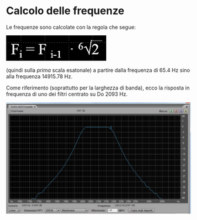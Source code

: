 # Calcolo delle frequenze

Le frequenze sono calcolate con la regola che segue:

![regola di calcolo](./image001.png)

(quindi sulla *prima* scala esatonale)
a partire dalla frequenza di 65.4 Hz sino alla frequenza 14915.78 Hz.

Come riferimento (soprattutto per la larghezza di banda), ecco la risposta in
frequenza di uno dei filtri centrato su Do 2093 Hz.

![risposta in frequenza](./image006.jpg)

